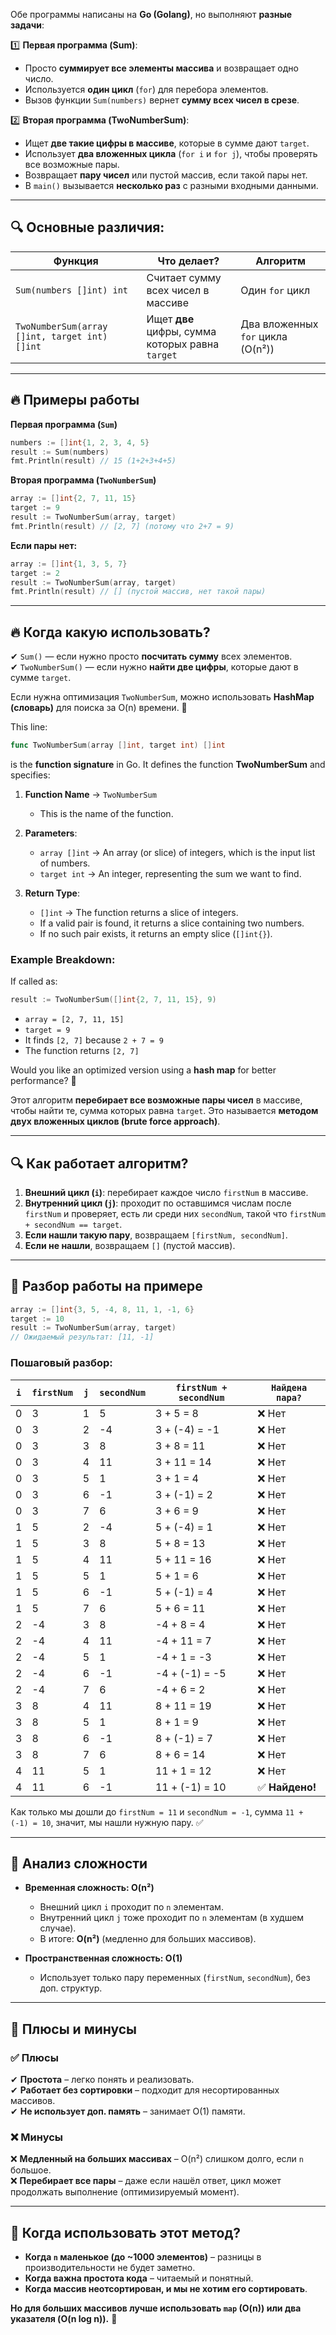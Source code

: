 Обе программы написаны на **Go (Golang)**, но выполняют **разные задачи**:  

1️⃣ **Первая программа (Sum)**:  
   - Просто **суммирует все элементы массива** и возвращает одно число.  
   - Используется **один цикл** (`for`) для перебора элементов.  
   - Вызов функции `Sum(numbers)` вернет **сумму всех чисел в срезе**.  

2️⃣ **Вторая программа (TwoNumberSum)**:  
   - Ищет **две такие цифры в массиве**, которые в сумме дают `target`.  
   - Использует **два вложенных цикла** (`for i` и `for j`), чтобы проверять все возможные пары.  
   - Возвращает **пару чисел** или пустой массив, если такой пары нет.  
   - В `main()` вызывается **несколько раз** с разными входными данными.  

---

## 🔍 **Основные различия:**
| Функция | Что делает? | Алгоритм |
|---------|------------|----------|
| `Sum(numbers []int) int` | Считает сумму всех чисел в массиве | Один `for` цикл |
| `TwoNumberSum(array []int, target int) []int` | Ищет **две** цифры, сумма которых равна `target` | Два вложенных `for` цикла (O(n²)) |

---

## 🔥 **Примеры работы**  

**Первая программа (`Sum`)**  
```go
numbers := []int{1, 2, 3, 4, 5}
result := Sum(numbers) 
fmt.Println(result) // 15 (1+2+3+4+5)
```

**Вторая программа (`TwoNumberSum`)**  
```go
array := []int{2, 7, 11, 15}
target := 9
result := TwoNumberSum(array, target)
fmt.Println(result) // [2, 7] (потому что 2+7 = 9)
```

**Если пары нет:**
```go
array := []int{1, 3, 5, 7}
target := 2
result := TwoNumberSum(array, target)
fmt.Println(result) // [] (пустой массив, нет такой пары)
```

---

## 🔥 **Когда какую использовать?**
✔ `Sum()` — если нужно просто **посчитать сумму** всех элементов.  
✔ `TwoNumberSum()` — если нужно **найти две цифры**, которые дают в сумме `target`.  

Если нужна оптимизация `TwoNumberSum`, можно использовать **HashMap (словарь)** для поиска за O(n) времени. 🚀




This line:  
```go
func TwoNumberSum(array []int, target int) []int
```
is the **function signature** in Go. It defines the function **TwoNumberSum** and specifies:  

1. **Function Name** → `TwoNumberSum`  
   - This is the name of the function.  

2. **Parameters**:  
   - `array []int` → An array (or slice) of integers, which is the input list of numbers.  
   - `target int` → An integer, representing the sum we want to find.  

3. **Return Type**:  
   - `[]int` → The function returns a slice of integers.  
   - If a valid pair is found, it returns a slice containing two numbers.  
   - If no such pair exists, it returns an empty slice (`[]int{}`).  

### Example Breakdown:  
If called as:  
```go
result := TwoNumberSum([]int{2, 7, 11, 15}, 9)
```
- `array = [2, 7, 11, 15]`
- `target = 9`
- It finds `[2, 7]` because `2 + 7 = 9`
- The function returns `[2, 7]`

Would you like an optimized version using a **hash map** for better performance? 🚀



Этот алгоритм **перебирает все возможные пары чисел** в массиве, чтобы найти те, сумма которых равна `target`. Это называется **методом двух вложенных циклов (brute force approach)**.

---

## 🔍 **Как работает алгоритм?**
1. **Внешний цикл (`i`)**: перебирает каждое число `firstNum` в массиве.
2. **Внутренний цикл (`j`)**: проходит по оставшимся числам после `firstNum` и проверяет, есть ли среди них `secondNum`, такой что `firstNum + secondNum == target`.
3. **Если нашли такую пару**, возвращаем `[firstNum, secondNum]`.
4. **Если не нашли**, возвращаем `[]` (пустой массив).

---

## 📌 **Разбор работы на примере**
```go
array := []int{3, 5, -4, 8, 11, 1, -1, 6}
target := 10
result := TwoNumberSum(array, target)
// Ожидаемый результат: [11, -1]
```

### **Пошаговый разбор:**
| `i` | `firstNum` | `j` | `secondNum` | `firstNum + secondNum` | `Найдена пара?` |
|----|------------|----|------------|--------------------|---------------|
| 0  | 3          | 1  | 5          | 3 + 5 = 8          | ❌ Нет       |
| 0  | 3          | 2  | -4         | 3 + (-4) = -1      | ❌ Нет       |
| 0  | 3          | 3  | 8          | 3 + 8 = 11         | ❌ Нет       |
| 0  | 3          | 4  | 11         | 3 + 11 = 14        | ❌ Нет       |
| 0  | 3          | 5  | 1          | 3 + 1 = 4          | ❌ Нет       |
| 0  | 3          | 6  | -1         | 3 + (-1) = 2       | ❌ Нет       |
| 0  | 3          | 7  | 6          | 3 + 6 = 9          | ❌ Нет       |
| 1  | 5          | 2  | -4         | 5 + (-4) = 1       | ❌ Нет       |
| 1  | 5          | 3  | 8          | 5 + 8 = 13         | ❌ Нет       |
| 1  | 5          | 4  | 11         | 5 + 11 = 16        | ❌ Нет       |
| 1  | 5          | 5  | 1          | 5 + 1 = 6          | ❌ Нет       |
| 1  | 5          | 6  | -1         | 5 + (-1) = 4       | ❌ Нет       |
| 1  | 5          | 7  | 6          | 5 + 6 = 11         | ❌ Нет       |
| 2  | -4         | 3  | 8          | -4 + 8 = 4         | ❌ Нет       |
| 2  | -4         | 4  | 11         | -4 + 11 = 7        | ❌ Нет       |
| 2  | -4         | 5  | 1          | -4 + 1 = -3        | ❌ Нет       |
| 2  | -4         | 6  | -1         | -4 + (-1) = -5     | ❌ Нет       |
| 2  | -4         | 7  | 6          | -4 + 6 = 2         | ❌ Нет       |
| 3  | 8          | 4  | 11         | 8 + 11 = 19        | ❌ Нет       |
| 3  | 8          | 5  | 1          | 8 + 1 = 9          | ❌ Нет       |
| 3  | 8          | 6  | -1         | 8 + (-1) = 7       | ❌ Нет       |
| 3  | 8          | 7  | 6          | 8 + 6 = 14         | ❌ Нет       |
| 4  | 11         | 5  | 1          | 11 + 1 = 12        | ❌ Нет       |
| 4  | 11         | 6  | -1         | 11 + (-1) = 10     | ✅ **Найдено!** |

Как только мы дошли до `firstNum = 11` и `secondNum = -1`, сумма `11 + (-1) = 10`, значит, мы нашли нужную пару. ✅

---

## 📌 **Анализ сложности**
- **Временная сложность: O(n²)**  
  - Внешний цикл `i` проходит по `n` элементам.
  - Внутренний цикл `j` тоже проходит по `n` элементам (в худшем случае).
  - В итоге: **O(n²)** (медленно для больших массивов).
  
- **Пространственная сложность: O(1)**  
  - Использует только пару переменных (`firstNum`, `secondNum`), без доп. структур.

---

## 📌 **Плюсы и минусы**
### ✅ **Плюсы**
✔ **Простота** – легко понять и реализовать.  
✔ **Работает без сортировки** – подходит для несортированных массивов.  
✔ **Не использует доп. память** – занимает O(1) памяти.  

### ❌ **Минусы**
❌ **Медленный на больших массивах** – O(n²) слишком долго, если `n` большое.  
❌ **Перебирает все пары** – даже если нашёл ответ, цикл может продолжать выполнение (оптимизируемый момент).  

---

## 📌 **Когда использовать этот метод?**
- **Когда `n` маленькое (до ~1000 элементов)** – разницы в производительности не будет заметно.  
- **Когда важна простота кода** – читаемый и понятный.  
- **Когда массив неотсортирован, и мы не хотим его сортировать**.  

**Но для больших массивов лучше использовать `map` (O(n)) или два указателя (O(n log n)).** 🚀
